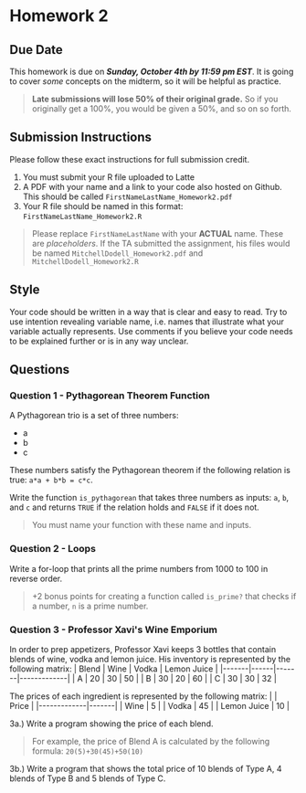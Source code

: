 # Homework 2

## Due Date
This homework is due on ***Sunday, October 4th by 11:59 pm EST***. It is going to cover *some* concepts on the midterm, so it will be helpful as practice.

> **Late submissions will lose 50% of their original grade.** So if you originally get a 100%, you would be given a 50%, and so on so forth.

## Submission Instructions

Please follow these exact instructions for full submission credit. 
1. You must submit your R file uploaded to Latte 
1. A PDF with your name and a link to your code also hosted on Github. This should be called `FirstNameLastName_Homework2.pdf`
1. Your R file should be named in this format: `FirstNameLastName_Homework2.R`

> Please replace `FirstNameLastName` with your **ACTUAL** name. These are *placeholders*. 
> If the TA submitted the assignment, his files would be named 
> `MitchellDodell_Homework2.pdf` and `MitchellDodell_Homework2.R`

## Style
Your code should be written in a way that is clear and easy to read. Try to use intention revealing variable name, i.e. names that illustrate what your variable actually represents. Use comments if you believe your code needs to be explained further or is in any way unclear.

## Questions

### Question 1 - Pythagorean Theorem Function
A Pythagorean trio is a set of three numbers:

* a
* b 
* c 

These numbers satisfy the Pythagorean theorem if the following relation is true: `a*a + b*b = c*c`.

Write the function `is_pythagorean` that takes three numbers as inputs: `a`, `b`, and `c` and returns `TRUE` if the relation holds and `FALSE` if it does not.

> You must name your function with these name and inputs.

### Question 2 - Loops
Write a for-loop that prints all the prime numbers from 1000 to 100 in reverse order.

> +2 bonus points for creating a function called `is_prime?` that checks if a number, `n` is a prime number.

### Question 3 - Professor Xavi's Wine Emporium
In order to prep appetizers, Professor Xavi keeps 3 bottles that contain blends of wine, vodka and lemon juice. His inventory is represented by the following matrix:
| Blend | Wine | Vodka | Lemon Juice |
|-------|------|-------|-------------|
| A     | 20   | 30    | 50          |
| B     | 30   | 20    | 60          |
| C     | 30   | 30    | 32          |

The prices of each ingredient is represented by the following matrix:
|             | Price |
|-------------|-------|
| Wine        | 5     |
| Vodka       | 45    |
| Lemon Juice | 10    |

3a.) Write a program showing the price of each blend.

> For example, the price of Blend A is calculated by the following formula: `20(5)+30(45)+50(10)`

3b.) Write a program that shows the total price of 10 blends of Type A, 4 blends of Type B and 5 blends of Type C.

